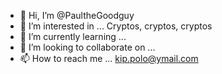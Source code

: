 - 👋 Hi, I’m @PaultheGoodguy
- 👀 I’m interested in ... Cryptos, cryptos, cryptos
- 🌱 I’m currently learning ...
- 💞️ I’m looking to collaborate on ...
- 📫 How to reach me ... kip.polo@ymail.com

<!---
PaultheGoodguy/PaultheGoodguy is a ✨ special ✨ repository because its `README.md` (this file) appears on your GitHub profile.
You can click the Preview link to take a look at your changes.
--->
